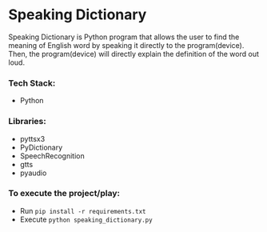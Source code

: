 # Speaking Dictionary
Speaking Dictionary is Python program that allows the user to find the meaning of English word by speaking it directly to the program(device). Then, the program(device) will directly explain the definition of the word out loud.

### Tech Stack:
+ Python

### Libraries:
+ pyttsx3
+ PyDictionary
+ SpeechRecognition 
+ gtts
+ pyaudio

### To execute the project/play:
+ Run `pip install -r requirements.txt`
+ Execute `python speaking_dictionary.py`

